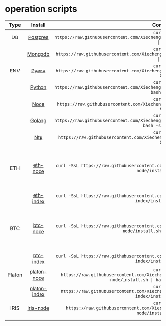 # operation scripts


| Type | Install | Command | NOTE |
| :---: | :---: | :---: | :---: |
| DB | [Postgres](https://github.com/Xiechengqi/scripts/edit/master/install/Postgres/install.sh) | `curl -SsL https://raw.githubusercontent.com/Xiechengqi/scripts/master/install/Postgres/install.sh \| bash` |
| | [Mongodb](https://github.com/Xiechengqi/scripts/edit/master/install/Mongodb/install.sh) | `curl -SsL https://raw.githubusercontent.com/Xiechengqi/scripts/master/install/Mongodb/install.sh \| bash` |
| ENV | [Pyenv](https://github.com/Xiechengqi/scripts/edit/master/install/Pyenv/install.sh) | `curl -SsL https://raw.githubusercontent.com/Xiechengqi/scripts/master/install/Pyenv/install.sh \| bash` |
| | [Python](https://github.com/Xiechengqi/scripts/edit/master/install/Python/install.sh) | `curl -SsL https://raw.githubusercontent.com/Xiechengqi/scripts/master/install/Python/install.sh \| bash -s 3.6` |
| | [Node](https://github.com/Xiechengqi/scripts/edit/master/install/Node/install.sh) | `curl -SsL https://raw.githubusercontent.com/Xiechengqi/scripts/master/install/Node/install.sh \| bash` |
| | [Golang](https://github.com/Xiechengqi/scripts/edit/master/install/Golang/install.sh) | `curl -SsL https://raw.githubusercontent.com/Xiechengqi/scripts/master/install/Golang/install.sh \| bash -s [version]` | |
| | [Ntp](https://github.com/Xiechengqi/scripts/edit/master/install/Ntp/install.sh) | `curl -SsL https://raw.githubusercontent.com/Xiechengqi/scripts/master/install/Ntp/install.sh \| bash` |
| ETH | [eth-node](https://github.com/Xiechengqi/scripts/edit/master/install/ETH/eth-node/install.sh) | `curl -SsL https://raw.githubusercontent.com/Xiechengqi/scripts/master/install/ETH/eth-node/install.sh \| bash` | ETH 客户端，搭建全节点 |
| | [eth-index](https://github.com/Xiechengqi/scripts/edit/master/install/ETH/eth-index/install.sh) | `curl -SsL https://raw.githubusercontent.com/Xiechengqi/scripts/master/install/ETH/eth-index/install.sh \| bash` | ETH 索引 |
| BTC | [btc-node](https://github.com/Xiechengqi/scripts/edit/master/install/BTC/btc-node/install.sh) | `curl -SsL https://raw.githubusercontent.com/Xiechengqi/scripts/master/install/BTC/btc-node/install.sh \| bash -s testnet` | BTC 客户端，搭建全节点 |
| | [btc-index](https://github.com/Xiechengqi/scripts/edit/master/install/BTC/btc-index/install.sh) | `curl -SsL https://raw.githubusercontent.com/Xiechengqi/scripts/master/install/BTC/btc-index/install.sh \| bash` | BTC 索引 |
| Platon | [platon-node](https://github.com/Xiechengqi/scripts/edit/master/install/Platon/platon-node/install.sh) | `curl -SsL https://raw.githubusercontent.com/Xiechengqi/scripts/master/install/Platon/platon-node/install.sh \| bash -s [mainnet\|testnet]` |
| | [platon-index](https://github.com/Xiechengqi/scripts/edit/master/install/Platon/platon-index/install.sh) | `curl -SsL https://raw.githubusercontent.com/Xiechengqi/scripts/master/install/Platon/platon-index/install.sh \| bash` | Platon 索引 |
| IRIS | [iris-node](https://github.com/Xiechengqi/scripts/edit/master/install/IRIS/iris-node/install.sh) | `curl -SsL https://raw.githubusercontent.com/Xiechengqi/scripts/master/install/IRIS/iris-node/install.sh \| bash` | |
| []() |  |
| []() |  |
